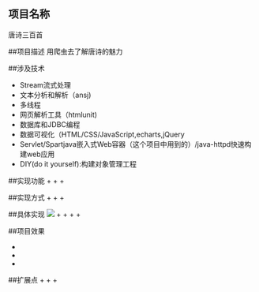 ## 项目名称


唐诗三百首

##项目描述
用爬虫去了解唐诗的魅力

##涉及技术

+ Stream流式处理
+ 文本分析和解析（ansj)
+ 多线程
+ 网页解析工具（htmlunit)
+ 数据库和JDBC编程
+ 数据可视化（HTML/CSS/JavaScript,echarts,jQuery
+ Servlet/Spartjava嵌入式Web容器（这个项目中用到的）/java-httpd快速构建web应用
+ DIY(do  it yourself):构建对象管理工程


##实现功能
+
+
+

##实现方式
+
+
+

##具体实现
![](images/design.png)
+
+
+
+

##项目效果

+
+
+

##扩展点
+
+
+


